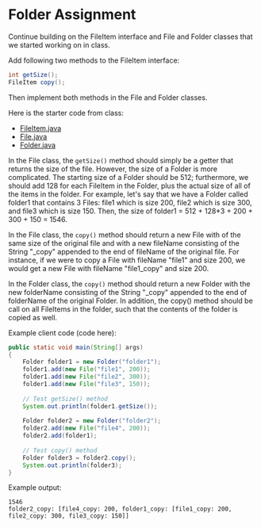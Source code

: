 # Folder Assignment

Continue building on the FileItem interface and File and Folder classes that we started working on in class.

Add following two methods to the FileItem interface:

```java
int getSize();
FileItem copy();
```

Then implement both methods in the File and Folder classes.

Here is the starter code from class:

* [FileItem.java](main/src/FileItem.java)
* [File.java](main/src/File.java)
* [Folder.java](main/src/Folder.java)

In the File class, the `getSize()` method should simply be a getter that 
returns the size of the file. However, the size of a Folder is more complicated. 
The starting size of a Folder should be 512; furthermore, we should add 128 
for each FileItem in the Folder, plus the actual size of all of the items in 
the folder. For example, let's say that we have a Folder called folder1 that 
contains 3 Files: file1 which is size 200, file2 which is size 300, and file3 
which is size 150. Then, the size of folder1 = 512 + 128*3 + 200 + 300 + 150 = 1546.

In the File class, the `copy()` method should return a new File with of the same 
size of the original file and with  a new fileName consisting of the 
String "_copy" appended to the end of fileName of the original file. For instance, 
if we were to copy a File with fileName "file1" and size 200, we would get a new 
File with fileName "file1_copy" and size 200.

In the Folder class, the `copy()` method should return a new Folder with the new folderName consisting of the String "_copy" appended to the end of folderName of the original Folder. In addition, the copy() method should be call on all FileItems in the folder, such that the contents of the folder is copied as well.

Example client code (code here):

```java
public static void main(String[] args) 
{
    Folder folder1 = new Folder("folder1");
    folder1.add(new File("file1", 200));
    folder1.add(new File("file2", 300));
    folder1.add(new File("file3", 150));
    
    // Test getSize() method
    System.out.println(folder1.getSize());
    
    Folder folder2 = new Folder("folder2");
    folder2.add(new File("file4", 200));
    folder2.add(folder1);
    
    // Test copy() method
    Folder folder3 = folder2.copy();
    System.out.println(folder3);
}
```

Example output:

```
1546
folder2_copy: [file4_copy: 200, folder1_copy: [file1_copy: 200, file2_copy: 300, file3_copy: 150]]
```